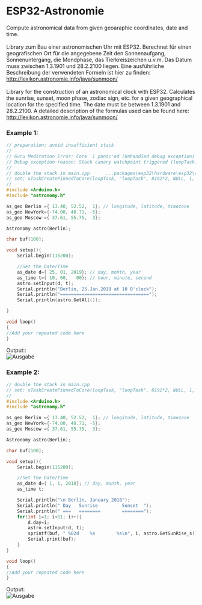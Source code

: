 # ESP32-Astronomie
Compute astronomical data from given geoaraphic coordinates, date and time.<br>
<br>
Library zum Bau einer astronomischen Uhr mit ESP32. Berechnet für einen geografischen Ort für die angegebene Zeit den Sonnenaufgang, Sonnenuntergang, die Mondphase, das Tierkreiszeichen u.v.m.
Das Datum muss zwischen 1.3.1901 und 28.2.2100 liegen. Eine ausführliche Beschreibung der verwendeten Formeln ist hier zu finden: http://lexikon.astronomie.info/java/sunmoon/ <br>
<br>
Library for the construction of an astronomical clock with ESP32. Calculates the sunrise, sunset, moon phase, zodiac sign, etc. for a given geographical location for the specified time. The date must be between 1.3.1901 and 28.2.2100. A detailed description of the formulas used can be found here: http://lexikon.astronomie.info/java/sunmoon/ <br>


### Example 1: 

````c++
// preparation: avoid insufficient stack
//
// Guru Meditation Error: Core  1 panic'ed (Unhandled debug exception)
// Debug exception reason: Stack canary watchpoint triggered (loopTask)
//
// double the stack in main.cpp      ...packages\esp32\hardware\esp32\version\cores\esp32\main.cpp
// set: xTaskCreatePinnedToCore(loopTask, "loopTask", 8192*2, NULL, 1, &loopTaskHandle, ARDUINO_RUNNING_CORE);
//
#include <Arduino.h>
#include "astronomy.h"

as_geo Berlin ={ 13.40, 52.52,  1}; // longitude, latitude, timezone
as_geo NewYork={-74.00, 40.71, -5};
as_geo Moscow ={ 37.61, 55.75,  3};

Astronomy astro(Berlin);

char buf[100];

void setup(){
    Serial.begin(115200);

    //Set the Date/Time
    as_date d={ 25, 01, 2019}; // day, month, year
    as_time t={ 10, 00,   00}; // hour, minute, second
    astro.setInput(d, t);
    Serial.println("Berlin, 25.Jan.2019 at 10 O'clock");
    Serial.println("=================================");
    Serial.println(astro.GetAll());

}

void loop()
{
//Add your repeated code here
}
````
Output:: <br>
![Ausgabe](https://github.com/schreibfaul1/ESP32-Astronomie/blob/master/images/astronomy1.jpg)
 <br>
### Example 2:
````c++
// double the stack in main.cpp
// set: xTaskCreatePinnedToCore(loopTask, "loopTask", 8192*2, NULL, 1, &loopTaskHandle, ARDUINO_RUNNING_CORE);
//
#include <Arduino.h>
#include "astronomy.h"

as_geo Berlin ={ 13.40, 52.52,  1}; // longitude, latitude, timezone
as_geo NewYork={-74.00, 40.71, -5};
as_geo Moscow ={ 37.61, 55.75,  3};

Astronomy astro(Berlin);

char buf[100];

void setup(){
    Serial.begin(115200);

    //Set the Date/Time
    as_date d={ 1, 1, 2018}; // day, month, year
    as_time t;

    Serial.println("\n Berlin, January 2018");
    Serial.println(" Day   Sunrise         Sunset  ");
    Serial.println(" ===   ========        ========");
    for(int i=1; i<11; i++){
        d.day=i;
        astro.setInput(d, t);
        sprintf(buf, " %02d    %s        %s\n", i, astro.GetSunRise_s().c_str(), astro.GetSunSet_s().c_str());
        Serial.print(buf);
    }
}

void loop()
{
//Add your repeated code here
}

````
Output: <br>
![Ausgabe](https://github.com/schreibfaul1/ESP32-Astronomie/blob/master/images/astronomy2.jpg)
<br>



